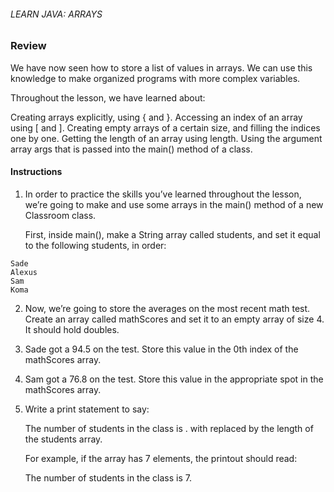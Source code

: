 ###### LEARN JAVA: ARRAYS

### Review

We have now seen how to store a list of values in arrays. We can use this knowledge to make organized programs with more complex variables.

Throughout the lesson, we have learned about:

Creating arrays explicitly, using { and }.
Accessing an index of an array using [ and ].
Creating empty arrays of a certain size, and filling the indices one by one.
Getting the length of an array using length.
Using the argument array args that is passed into the main() method of a class.

#### Instructions

1. In order to practice the skills you’ve learned throughout the lesson, we’re going to make and use some arrays in the main() method of a new Classroom class.

    First, inside main(), make a String array called students, and set it equal to the following students, in order:
```
Sade
Alexus
Sam
Koma
```

2. Now, we’re going to store the averages on the most recent math test. Create an array called mathScores and set it to an empty array of size 4. It should hold doubles.

3. Sade got a 94.5 on the test. Store this value in the 0th index of the mathScores array.

4. Sam got a 76.8 on the test. Store this value in the appropriate spot in the mathScores array.

5. Write a print statement to say:

    The number of students in the class is <numStudents>.
with <numStudents> replaced by the length of the students array.

    For example, if the array has 7 elements, the printout should read:

    The number of students in the class is 7.